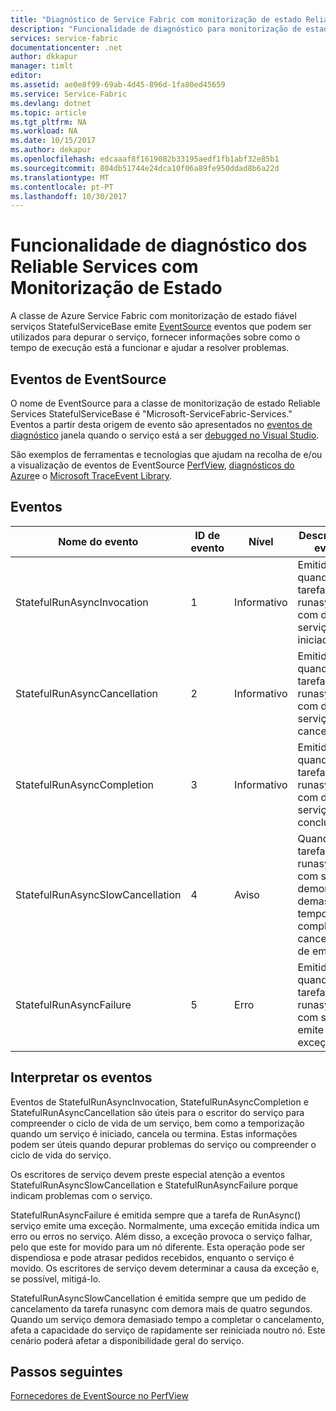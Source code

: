 ```yaml
---
title: "Diagnóstico de Service Fabric com monitorização de estado Reliable Services do Azure | Microsoft Docs"
description: "Funcionalidade de diagnóstico para monitorização de estado Reliable Services no Azure Service Fabric"
services: service-fabric
documentationcenter: .net
author: dkkapur
manager: timlt
editor: 
ms.assetid: ae0e8f99-69ab-4d45-896d-1fa80ed45659
ms.service: Service-Fabric
ms.devlang: dotnet
ms.topic: article
ms.tgt_pltfrm: NA
ms.workload: NA
ms.date: 10/15/2017
ms.author: dekapur
ms.openlocfilehash: edcaaaf8f1619082b33195aedf1fb1abf32e85b1
ms.sourcegitcommit: 804db51744e24dca10f06a89fe950ddad8b6a22d
ms.translationtype: MT
ms.contentlocale: pt-PT
ms.lasthandoff: 10/30/2017
---
```

# <a name="diagnostic-functionality-for-stateful-reliable-services"></a>Funcionalidade de diagnóstico dos Reliable Services com Monitorização de Estado
A classe de Azure Service Fabric com monitorização de estado fiável serviços StatefulServiceBase emite [EventSource](https://msdn.microsoft.com/library/system.diagnostics.tracing.eventsource.aspx) eventos que podem ser utilizados para depurar o serviço, fornecer informações sobre como o tempo de execução está a funcionar e ajudar a resolver problemas.

## <a name="eventsource-events"></a>Eventos de EventSource
O nome de EventSource para a classe de monitorização de estado Reliable Services StatefulServiceBase é "Microsoft-ServiceFabric-Services." Eventos a partir desta origem de evento são apresentados no [eventos de diagnóstico](service-fabric-diagnostics-how-to-monitor-and-diagnose-services-locally.md#view-service-fabric-system-events-in-visual-studio) janela quando o serviço está a ser [debugged no Visual Studio](service-fabric-debugging-your-application.md).

São exemplos de ferramentas e tecnologias que ajudam na recolha de e/ou a visualização de eventos de EventSource [PerfView](http://www.microsoft.com/download/details.aspx?id=28567), [diagnósticos do Azure](../cloud-services/cloud-services-dotnet-diagnostics.md)e o [Microsoft TraceEvent Library](http://www.nuget.org/packages/Microsoft.Diagnostics.Tracing.TraceEvent).

## <a name="events"></a>Eventos
| Nome do evento | ID de evento | Nível | Descrição do evento |
| --- | --- | --- | --- |
| StatefulRunAsyncInvocation |1 |Informativo |Emitidos quando a tarefa de runasync com de serviço é iniciada |
| StatefulRunAsyncCancellation |2 |Informativo |Emitidos quando a tarefa de runasync com do serviço foi cancelada |
| StatefulRunAsyncCompletion |3 |Informativo |Emitidos quando a tarefa de runasync com de serviço está concluída |
| StatefulRunAsyncSlowCancellation |4 |Aviso |Quando a tarefa de runasync com serviço demora demasiado tempo a completar o cancelamento de emitidos |
| StatefulRunAsyncFailure |5 |Erro |Emitidos quando a tarefa de runasync com serviço emite uma exceção |

## <a name="interpret-events"></a>Interpretar os eventos
Eventos de StatefulRunAsyncInvocation, StatefulRunAsyncCompletion e StatefulRunAsyncCancellation são úteis para o escritor do serviço para compreender o ciclo de vida de um serviço, bem como a temporização quando um serviço é iniciado, cancela ou termina. Estas informações podem ser úteis quando depurar problemas do serviço ou compreender o ciclo de vida do serviço.

Os escritores de serviço devem preste especial atenção a eventos StatefulRunAsyncSlowCancellation e StatefulRunAsyncFailure porque indicam problemas com o serviço.

StatefulRunAsyncFailure é emitida sempre que a tarefa de RunAsync() serviço emite uma exceção. Normalmente, uma exceção emitida indica um erro ou erros no serviço. Além disso, a exceção provoca o serviço falhar, pelo que este for movido para um nó diferente. Esta operação pode ser dispendiosa e pode atrasar pedidos recebidos, enquanto o serviço é movido. Os escritores de serviço devem determinar a causa da exceção e, se possível, mitigá-lo.

StatefulRunAsyncSlowCancellation é emitida sempre que um pedido de cancelamento da tarefa runasync com demora mais de quatro segundos. Quando um serviço demora demasiado tempo a completar o cancelamento, afeta a capacidade do serviço de rapidamente ser reiniciada noutro nó. Este cenário poderá afetar a disponibilidade geral do serviço.

## <a name="next-steps"></a>Passos seguintes
[Fornecedores de EventSource no PerfView](https://blogs.msdn.microsoft.com/vancem/2012/07/09/introduction-tutorial-logging-etw-events-in-c-system-diagnostics-tracing-eventsource/)
